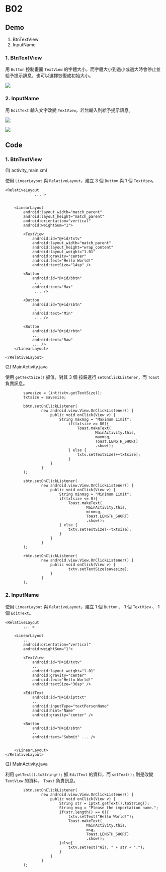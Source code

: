 # B02

## Demo

 1. BtnTextView
 2. InputName

### 1. BtnTextView

用 `Button` 控制畫面 `TextView` 的字體大小，而字體大小到過小或過大時會停止並給予提示訊息，也可以選擇恢復成初始大小。

![](https://raw.githubusercontent.com/CodeMercs/ariod-ho-book/master/Code/B02/BtnTextView/PIC.png)


### 2. InputName

用 `EditText` 輸入文字改變 `TextView`，若無輸入則給予提示訊息。


![](https://raw.githubusercontent.com/CodeMercs/ariod-ho-book/master/Code/B02/InputName/PIC1.png)


![](https://raw.githubusercontent.com/CodeMercs/ariod-ho-book/master/Code/B02/InputName/PIC2.png)



## Code

### 1. BtnTextView

(1) activity_main.xml

使用 `LinearLayout` 與 `RelativeLayout`，建立 3 個 `Button` 與 1 個 `TextView`。

```
<RelativeLayout
             ... >


    <LinearLayout
        android:layout_width="match_parent"
        android:layout_height="match_parent"
        android:orientation="vertical"
        android:weightSum="1">

        <TextView
            android:id="@+id/txtv"
            android:layout_width="match_parent"
            android:layout_height="wrap_content"
            android:layout_weight="1.01"
            android:gravity="center"
            android:text="Hello World!"
            android:textSize="14sp" />

        <Button
            android:id="@+id/bbtn"
             ...
            android:text="Max"
             ... />

        <Button
            android:id="@+id/sbtn"
             ...
            android:text="Min"
             ... />

        <Button
            android:id="@+id/rbtn"
            ...
            android:text="Raw"
            ... />
    </LinearLayout>

</RelativeLayout>
```

(2) MainActivity.java

使用 `getTextSize()` 抓值，對其 3 個 按鈕進行 `setOnClickListener`，而 `Toast` 負責訊息。

```
        savesize = (int)txtv.getTextSize();
        txtsize = savesize;

        bbtn.setOnClickListener(
                new android.view.View.OnClickListener() {
                    public void onClick(View v) {
                        String maxmsg = "Maximum Limit";
                            if(txtsize >= 80){
                                Toast.makeText(
                                        MainActivity.this,
                                        maxmsg,
                                        Toast.LENGTH_SHORT)
                                        .show();
                            } else {
                                txtv.setTextSize(++txtsize);
                            }
                    }
                }
        );

        sbtn.setOnClickListener(
                new android.view.View.OnClickListener() {
                    public void onClick(View v) {
                        String minmsg = "Minimum Limit";
                        if(txtsize <= 8){
                            Toast.makeText(
                                    MainActivity.this,
                                    minmsg,
                                    Toast.LENGTH_SHORT)
                                    .show();
                        } else {
                            txtv.setTextSize(--txtsize);
                        }
                    }
                }
        );

        rbtn.setOnClickListener(
                new android.view.View.OnClickListener() {
                    public void onClick(View v) {
                            txtv.setTextSize(savesize);
                    }
                }
        );

```


### 2. InputName

使用 `LinearLayout` 與 `RelativeLayout`，建立 1 個 `Button` 、 1 個 `TextView` 、 1 個 `EditText`。


```
<RelativeLayout
        ... >

    <LinearLayout
        ...
        android:orientation="vertical"
        android:weightSum="1">

        <TextView
            android:id="@+id/txtv"
            ...
            android:layout_weight="1.01"
            android:gravity="center"
            android:text="Hello World!"
            android:textSize="36sp" />

        <EditText
            android:id="@+id/ipttxt"
            ...
            android:inputType="textPersonName"
            android:hint="Name"
            android:gravity="center" />

        <Button
            android:id="@+id/sbtn"
            ...
            android:text="Submit" ... />


    </LinearLayout>
</RelativeLayout>
```

(2) MainActivity.java

利用 `getText().toString();` 抓 `EditText` 的資料，而 `setText();` 則是改變 `TextView` 的資料， `Toast` 負責訊息。

```
        sbtn.setOnClickListener(
                new android.view.View.OnClickListener() {
                    public void onClick(View v) {
                        String str = iptxt.getText().toString();
                        String msg = "Please the importation name.";
                        if(str.length() == 0){
                            txtv.setText("Hello World!");
                            Toast.makeText(
                                    MainActivity.this,
                                    msg,
                                    Toast.LENGTH_SHORT)
                                    .show();
                        }else{
                            txtv.setText("Hi!, " + str + ".");
                        }
                    }
                }
        );
```



